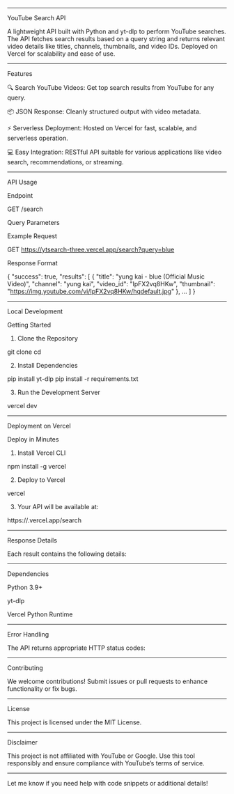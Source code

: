 


---

YouTube Search API

A lightweight API built with Python and yt-dlp to perform YouTube searches. The API fetches search results based on a query string and returns relevant video details like titles, channels, thumbnails, and video IDs. Deployed on Vercel for scalability and ease of use.


---

Features

🔍 Search YouTube Videos: Get top search results from YouTube for any query.

📦 JSON Response: Cleanly structured output with video metadata.

⚡ Serverless Deployment: Hosted on Vercel for fast, scalable, and serverless operation.

💻 Easy Integration: RESTful API suitable for various applications like video search, recommendations, or streaming.



---

API Usage

Endpoint

GET /search

Query Parameters

Example Request

GET https://ytsearch-three.vercel.app/search?query=blue

Response Format

{
  "success": true,
  "results": [
    {
      "title": "yung kai - blue (Official Music Video)",
      "channel": "yung kai",
      "video_id": "IpFX2vq8HKw",
      "thumbnail": "https://img.youtube.com/vi/IpFX2vq8HKw/hqdefault.jpg"
    },
    ...
  ]
}


---

Local Development

Getting Started

1. Clone the Repository

git clone <your-repo-url>
cd <project-directory>


2. Install Dependencies

pip install yt-dlp
pip install -r requirements.txt


3. Run the Development Server

vercel dev




---

Deployment on Vercel

Deploy in Minutes

1. Install Vercel CLI

npm install -g vercel


2. Deploy to Vercel

vercel


3. Your API will be available at:

https://<your-vercel-project>.vercel.app/search




---

Response Details

Each result contains the following details:


---

Dependencies

Python 3.9+

yt-dlp

Vercel Python Runtime



---

Error Handling

The API returns appropriate HTTP status codes:


---

Contributing

We welcome contributions! Submit issues or pull requests to enhance functionality or fix bugs.


---

License

This project is licensed under the MIT License.


---

Disclaimer

This project is not affiliated with YouTube or Google. Use this tool responsibly and ensure compliance with YouTube’s terms of service.


---

Let me know if you need help with code snippets or additional details!

